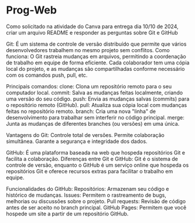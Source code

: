 # Prog-Web
Como solicitado na atividade do Canva para entrega dia 10/10 de 2024, criar um arquivo README e responder as perguntas sobre Git e GitHub

Git:
É um sistema de controle de versão distribuído que permite que vários desenvolvedores trabalhem no mesmo projeto sem conflitos.
Como funciona: O Git rastreia mudanças em arquivos, permitindo a coordenação de trabalho em equipe de forma eficiente. Cada colaborador tem uma cópia local do projeto, e as mudanças são compartilhadas conforme necessário com os comandos push, pull, etc.

Principais comandos:
clone: Clona um repositório remoto para o seu computador local.
commit: Salva as mudanças feitas localmente, criando uma versão do seu código.
push: Envia as mudanças salvas (commits) para o repositório remoto (GitHub).
pull: Atualiza sua cópia local com mudanças feitas no repositório remoto.
branch: Cria uma nova "linha" de desenvolvimento para trabalhar sem interferir no código principal.
merge: Junta as mudanças de diferentes branches (ou versões) em uma única.

Vantagens do Git:
Controle total de versões.
Permite colaboração simultânea.
Garante a segurança e integridade dos dados.

GitHub:
É uma plataforma baseada na web que hospeda repositórios Git e facilita a colaboração.
Diferenças entre Git e GitHub: Git é o sistema de controle de versão, enquanto o GitHub é um serviço online que hospeda os repositórios Git e oferece recursos extras para facilitar o trabalho em equipe.

Funcionalidades do GitHub:
Repositórios: Armazenam seu código e histórico de mudanças.
Issues: Permitem o rastreamento de bugs, melhorias ou discussões sobre o projeto.
Pull requests: Revisão de código antes de ser aceito no branch principal.
GitHub Pages: Permitem que você hospede um site a partir de um repositório GitHub.
